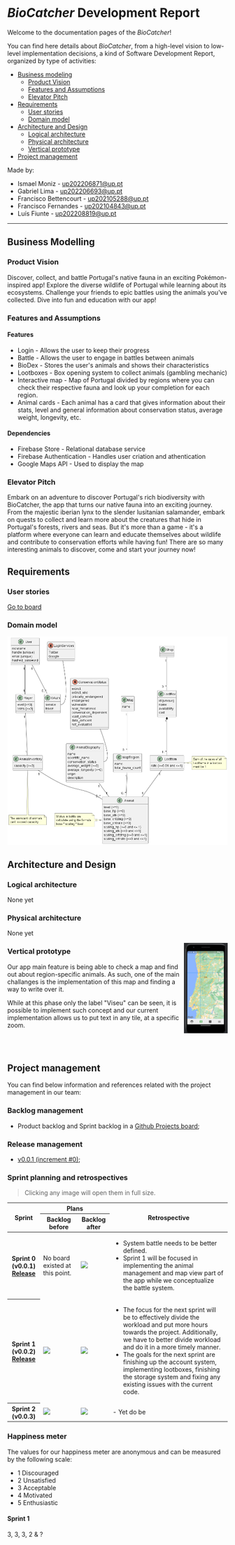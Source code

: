 <!-- Template file for README.md for LEIC-ES-2023-24 -->

# _BioCatcher_ Development Report

Welcome to the documentation pages of the _BioCatcher_!

You can find here details about _BioCatcher_, from a high-level vision to low-level implementation decisions, a kind of Software Development Report, organized by type of activities: 

* [Business modeling](#Business-Modelling) 
  * [Product Vision](#Product-Vision)
  * [Features and Assumptions](#Features-and-Assumptions)
  * [Elevator Pitch](#Elevator-pitch)
* [Requirements](#Requirements)
  * [User stories](#User-stories)
  * [Domain model](#Domain-model)
* [Architecture and Design](#Architecture-And-Design)
  * [Logical architecture](#Logical-Architecture)
  * [Physical architecture](#Physical-Architecture)
  * [Vertical prototype](#Vertical-Prototype)
* [Project management](#Project-Management)

Made by:

 - Ismael Moniz - up202206871@up.pt
 - Gabriel Lima - up202206693@up.pt
 - Francisco Bettencourt - up202105288@up.pt
 - Francisco Fernandes - up202104843@up.pt
 - Luís Fiunte - up202208819@up.pt



---
## Business Modelling

### Product Vision

Discover, collect, and battle Portugal's native fauna in an exciting Pokémon-inspired app! Explore the diverse wildlife of Portugal while learning about its ecosystems. Challenge your friends to epic battles using the animals you've collected. Dive into fun and education with our app!

### Features and Assumptions

#### Features

- Login - Allows the user to keep their progress
- Battle - Allows the user to engage in battles between animals
- BioDex - Stores the user's animals and shows their characteristics
- Lootboxes - Box opening system to collect animals (gambling mechanic)
- Interactive map - Map of Portugal divided by regions where you can check their respective fauna and look up your completion for each region.
- Animal cards - Each animal has a card that gives information about their stats, level and general information about conservation status, average weight, longevity, etc.

#### Dependencies

- Firebase Store - Relational database service
- Firebase Authentication - Handles user criation and athentication
- Google Maps API - Used to display the map


### Elevator Pitch
Embark on an adventure to discover Portugal's rich biodiversity with BioCatcher, the app that turns our native fauna into an exciting journey. From the majestic iberian lynx to the slender lusitanian salamander, embark on quests to collect  and learn more about the creatures that hide in Portugal's forests, rivers and seas. But it's more than a game - it's a platform where everyone can learn and educate themselves about wildlife and contribute to conservation efforts while having fun! There are so many interesting animals to discover, come and start your journey now!


## Requirements

### User stories

[Go to board](https://github.com/orgs/FEUP-LEIC-ES-2023-24/projects/4/)

### Domain model

 <p align="center" justify="center">
  <img src="./docs/DomainModel.png"/>
</p>


## Architecture and Design

### Logical architecture

None yet

### Physical architecture

None yet

<p align="center" justify="center">
  <img src="./docs/vertical_proto.png" align="right" width="100px"/>
</p>

### Vertical prototype

Our app main feature is being able to check a map and find out about region-specific animals.
As such, one of the main challanges is the implementation of this map and finding a way to write over it.

While at this phase only the label "Viseu" can be seen, it is possible to implement such concept and our current implementation allows us to put text in any tile, at a specific zoom.

<br>
<br>

## Project management
You can find below information and references related with the project management in our team: 

### Backlog management
- Product backlog and Sprint backlog in a [Github Projects board](https://github.com/orgs/FEUP-LEIC-ES-2023-24/projects/64);
### Release management
- [v0.0.1 (increment #0)](https://github.com/FEUP-LEIC-ES-2023-24/2LEIC05T4/releases/tag/v0.0.1);

### Sprint planning and retrospectives
> Clicking any image will open them in full size.
<table>
 <thead>
  <tr>
   <th rowspan=2>Sprint</th>
   <th colspan=2>Plans</th>
   <th rowspan=2>Retrospective</th>
  </tr>
  <tr>
   <th>Backlog before</th>
   <th>Backlog after</th>
  </tr>
 </thead>
 <tbody>
  <tr>
   <th>
    Sprint 0 (v0.0.1)
    <br>
    <a href="https://github.com/FEUP-LEIC-ES-2023-24/2LEIC05T4/releases/tag/v0.0.1">Release</a>
   </th>
   <td>No board existed at this point.</td>
   <td>
    <img src="https://github.com/FEUP-LEIC-ES-2023-24/2LEIC05T4/assets/44784408/1f92abe5-eada-4a15-a945-b969f4e0eaf7">
   </td>
   <td>
    <ul>
     <li>System battle needs to be better defined.</li>
     <li>Sprint 1 will be focused in implementing the animal management and map view part of the app while we conceptualize the battle system.</li>
    </ul>
   </td>
  </tr>
  <tr>
   <th>
    Sprint 1 (v0.0.2)
    <br>
    <a href="https://github.com/FEUP-LEIC-ES-2023-24/2LEIC05T4/releases/tag/v0.0.2">Release</a>
   </th>
   <td>
    <img src="https://github.com/FEUP-LEIC-ES-2023-24/2LEIC05T4/assets/44784408/dca4f5ea-cd36-494f-bfd0-3fbdb54af8f1">
   </td>
   <td><img src="https://github.com/FEUP-LEIC-ES-2023-24/2LEIC05T4/assets/44784408/4460539c-954e-4339-9863-c02c4618ffb2">
   </td>
   <td>
    <ul>
     <li>
      The focus for the next sprint will be to effectively divide the workload and put more hours towards the project.
      Additionally, we have to better divide workload and do it in a more timely manner.
     </li>
     <li>The goals for the next sprint are finishing up the account system, implementing lootboxes, finishing the storage system and fixing any existing issues with the current code.</li>
    </ul>
   </td>
  </tr>
  <tr>
   <th>
    Sprint 2 (v0.0.3)
   </th>
   <td>
    <img src="https://github.com/FEUP-LEIC-ES-2023-24/2LEIC05T4/assets/44784408/913bf19d-8c59-4868-a629-61fd255d42d3">
   </td>
   <td>
    <img src="https://github.com/FEUP-LEIC-ES-2023-24/2LEIC05T4/assets/44784408/8a3be9df-d287-4092-b733-21b72bc05dc6">
   </td>
   <td>
    - Yet do be
   </td>
  </tr>
 </tbody>
</table>

### Happiness meter

The values for our happiness meter are anonymous and can be measured by the following scale:
 - 1 Discouraged
 - 2 Unsatisfied
 - 3 Acceptable
 - 4 Motivated
 - 5 Enthusiastic
    
#### Sprint 1
3, 3, 3, 2 & ? 
 
